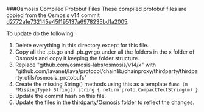 ###Osmosis Compiled Protobuf Files
These compiled protobuf files are copied from the Osmosis v14 commit [d2772a1e732145e45f195137a6978235bd1a2005](https://github.com/osmosis-labs/osmosis/tree/d2772a1e732145e45f195137a6978235bd1a2005 "d2772a1e732145e45f195137a6978235bd1a2005").

To update do the following:
1. Delete everything in this directory except for this file.
2. Copy all the .pb.go and .pb.gw.go under all the folders in the x folder of Osmosis and copy it keeping the folder structure.
3. Replace "github.com/osmosis-labs/osmosis/v14/x" with "github.com/lavanet/lava/protocol/chainlib/chainproxy/thirdparty/thirdparty_utils/osmosis_protobufs"
4. Create the missing String() methods using this as a template
`func (m *MissingType) String() string { return proto.CompactTextString(m) }`
5. Update the commit hash on this file.
6. Update the files in the [thirdparty/Osmosis](https://github.com/lavanet/lava/tree/main/protocol/chainlib/chainproxy/thirdparty/Osmosis "thirdparty/Osmosis") folder to reflect the changes.